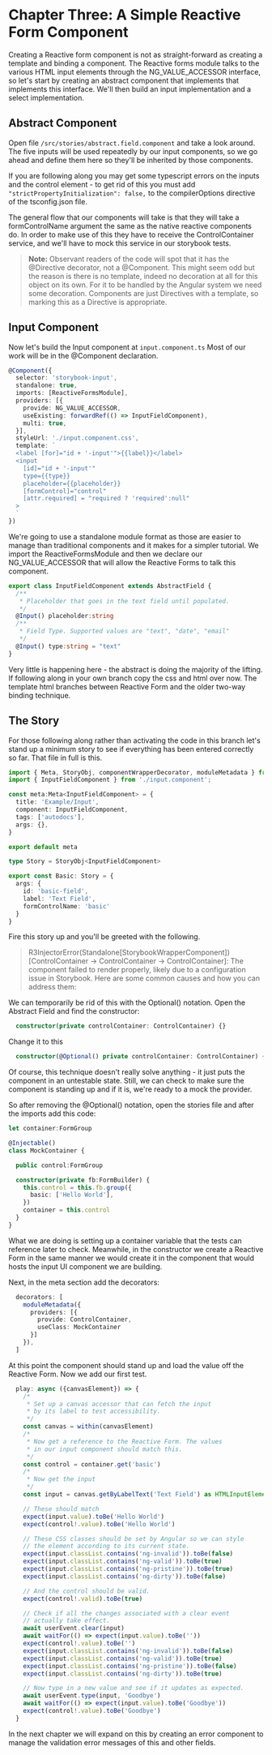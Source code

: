# Chapter Three: A Simple Reactive Form Component

Creating a Reactive form component is not as straight-forward as creating a template and binding a component. The Reactive forms module talks to the various HTML input elements through the NG_VALUE_ACCESSOR interface, so let's start by creating an abstract component that implements that implements this interface. We'll then build an input implementation and a select implementation.

## Abstract Component
Open file `/src/stories/abstract.field.component` and take a look around. The five inputs will be used repeatedly by our input components, so we go ahead and define them here so they'll be inherited by those components. 

If you are following along you may get some typescript errors on the inputs and the control element - to get rid of this you must add `"strictPropertyInitialization": false,` to the compilerOptions directive of the tsconfig.json file.

The general flow that our components will take is that they will take a formControlName argument the same as the native reactive components do. In order to make use of this they have to receive the ControlContainer service, and we'll have to mock this service in our storybook tests.

> **Note:** Observant readers of the code will spot that it has the @Directive decorator, not a @Component. This might seem odd but the reason is there is no template, indeed no decoration at all for this object on its own. For it to be handled by the Angular system we need some decoration. Components are just Directives with a template, so marking this as a Directive is appropriate.

## Input Component
Now let's build the Input component at `input.component.ts` Most of our work will be in the @Component declaration.

```typescript
@Component({
  selector: 'storybook-input',
  standalone: true,
  imports: [ReactiveFormsModule],
  providers: [{
    provide: NG_VALUE_ACCESSOR,
    useExisting: forwardRef(() => InputFieldComponent),
    multi: true,
  }],
  styleUrl: './input.component.css',
  template: `
  <label [for]="id + '-input'">{{label}}</label>
  <input 
    [id]="id + '-input'" 
    type={{type}}
    placeholder={{placeholder}}
    [formControl]="control"
    [attr.required] = "required ? 'required':null" 
  >
  `
})
```

We're going to use a standalone module format as those are easier to manage than traditional components and it makes for a simpler tutorial. We import the ReactiveFormsModule and then we declare our NG_VALUE_ACCESSOR that will allow the Reactive Forms to talk this component.

```typescript
export class InputFieldComponent extends AbstractField {
  /**
   * Placeholder that goes in the text field until populated.
   */
  @Input() placeholder:string
  /**
   * Field Type. Supported values are "text", "date", "email"
   */
  @Input() type:string = "text"
}
```

Very little is happening here - the abstract is doing the majority of the lifting. If following along in your own branch copy the css and html over now. The template html branches between Reactive Form and the older two-way binding technique.


## The Story
For those following along rather than activating the code in this branch let's stand up a minimum story to see if everything has been entered correctly so far. That file in full is this.

```typescript
import { Meta, StoryObj, componentWrapperDecorator, moduleMetadata } from '@storybook/angular';
import { InputFieldComponent } from './input.component';

const meta:Meta<InputFieldComponent> = {
  title: 'Example/Input',
  component: InputFieldComponent,
  tags: ['autodocs'],
  args: {},
}

export default meta

type Story = StoryObj<InputFieldComponent>

export const Basic: Story = {
  args: {
    id: 'basic-field',
    label: 'Text Field',
    formControlName: 'basic'
  }
}
```

Fire this story up and you'll be greeted with the following.

> R3InjectorError(Standalone[StorybookWrapperComponent])[ControlContainer -> ControlContainer -> ControlContainer]:
> The component failed to render properly, likely due to a configuration issue in Storybook. Here are some common causes and how you can address them:

We can temporarily be rid of this with the Optional() notation. Open the Abstract Field and find the constructor:

```typescript
  constructor(private controlContainer: ControlContainer) {}
```

Change it to this

```typescript
  constructor(@Optional() private controlContainer: ControlContainer) {}
```

Of course, this technique doesn't really solve anything - it just puts the component in an untestable state.  Still, we can check to make sure the component is standing up and if it is, we're ready to a mock the provider.

So after removing the @Optional() notation, open the stories file and after the imports add this code:

```typescript
let container:FormGroup

@Injectable()
class MockContainer {

  public control:FormGroup

  constructor(private fb:FormBuilder) {
    this.control = this.fb.group({
      basic: ['Hello World'],
    })
    container = this.control
  }
}
```

What we are doing is setting up a container variable that the tests can reference later to check. Meanwhile, in the constructor we create a Reactive Form in the same manner we would create it in the component that would hosts the input UI component we are building.

Next, in the meta section add the decorators:

```typescript
  decorators: [
    moduleMetadata({
      providers: [{
        provide: ControlContainer,
        useClass: MockContainer
      }] 
    }),
  ]
```

At this point the component should stand up and load the value off the Reactive Form.  Now we add our first test.

```typescript
  play: async ({canvasElement}) => {
    /*
     * Set up a canvas accessor that can fetch the input
     * by its label to test accessibility.
     */
    const canvas = within(canvasElement)
    /*
     * Now get a reference to the Reactive Form. The values
     * in our input component should match this.
     */
    const control = container.get('basic')
    /*
     * Now get the input
     */
    const input = canvas.getByLabelText('Text Field') as HTMLInputElement

    // These should match
    expect(input.value).toBe('Hello World')
    expect(control!.value).toBe('Hello World')  

    // These CSS classes should be set by Angular so we can style
    // the element according to its current state.
    expect(input.classList.contains('ng-invalid')).toBe(false)
    expect(input.classList.contains('ng-valid')).toBe(true)
    expect(input.classList.contains('ng-pristine')).toBe(true)
    expect(input.classList.contains('ng-dirty')).toBe(false)

    // And the control should be valid.
    expect(control!.valid).toBe(true)

    // Check if all the changes associated with a clear event
    // actually take effect.
    await userEvent.clear(input)
    await waitFor(() => expect(input.value).toBe(''))
    expect(control!.value).toBe('')  
    expect(input.classList.contains('ng-invalid')).toBe(false)
    expect(input.classList.contains('ng-valid')).toBe(true)
    expect(input.classList.contains('ng-pristine')).toBe(false)
    expect(input.classList.contains('ng-dirty')).toBe(true)

    // Now type in a new value and see if it updates as expected.
    await userEvent.type(input, 'Goodbye')
    await waitFor(() => expect(input.value).toBe('Goodbye'))
    expect(control!.value).toBe('Goodbye')
  }
```

In the next chapter we will expand on this by creating an error component to manage the validation error messages of this and other fields.